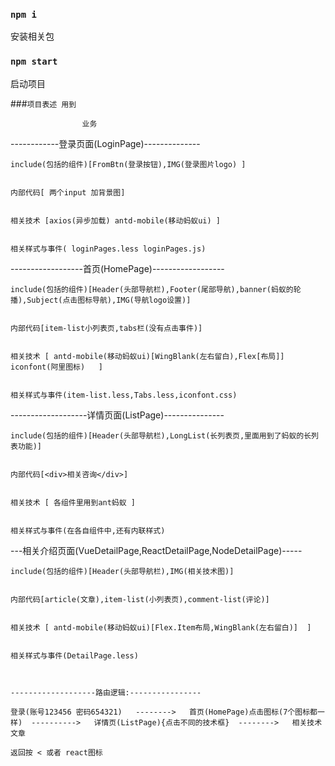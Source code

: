 ### `npm i`
安装相关包

### `npm start`
启动项目

###`项目表述 用到`

                    业务

------------登录页面(LoginPage)--------------

    include(包括的组件)[FromBtn(登录按钮),IMG(登录图片logo) ]


    内部代码[ 两个input 加背景图]


    相关技术 [axios(异步加载) antd-mobile(移动蚂蚁ui) ]


    相关样式与事件( loginPages.less loginPages.js)




------------------首页(HomePage)------------------

    include(包括的组件)[Header(头部导航栏),Footer(尾部导航),banner(蚂蚁的轮播),Subject(点击图标导航),IMG(导航logo设置)]


    内部代码[item-list小列表页,tabs栏(没有点击事件)]


    相关技术 [ antd-mobile(移动蚂蚁ui)[WingBlank(左右留白),Flex[布局]] iconfont(阿里图标)   ]


    相关样式与事件(item-list.less,Tabs.less,iconfont.css)

    


-------------------详情页面(ListPage)---------------

    include(包括的组件)[Header(头部导航栏),LongList(长列表页,里面用到了蚂蚁的长列表功能)]


    内部代码[<div>相关咨询</div>]


    相关技术 [ 各组件里用到ant蚂蚁 ]
    

    相关样式与事件(在各自组件中,还有内联样式)


---相关介绍页面(VueDetailPage,ReactDetailPage,NodeDetailPage)-----


    include(包括的组件)[Header(头部导航栏),IMG(相关技术图)]


    内部代码[article(文章),item-list(小列表页),comment-list(评论)]


    相关技术 [ antd-mobile(移动蚂蚁ui)[Flex.Item布局,WingBlank(左右留白)]  ]
    

    相关样式与事件(DetailPage.less)



    -------------------路由逻辑:----------------

    登录(账号123456 密码654321)   -------->   首页(HomePage)点击图标(7个图标都一样)  ---------->   详情页(ListPage){点击不同的技术框}  -------->   相关技术文章

    返回按 < 或者 react图标